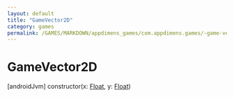 ```yaml
---
layout: default
title: "GameVector2D"
category: games
permalink: /GAMES/MARKDOWN/appdimens_games/com.appdimens.games/-game-vector2-d/-game-vector2-d.html
---
```


# GameVector2D

[androidJvm]
constructor(x: [Float](https://kotlinlang.org/api/core/kotlin-stdlib/kotlin/-float/index.html), y: [Float](https://kotlinlang.org/api/core/kotlin-stdlib/kotlin/-float/index.html))